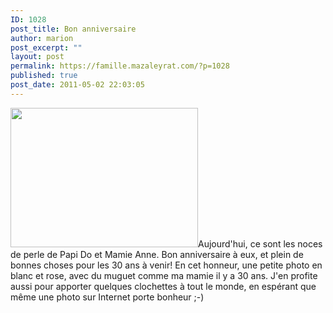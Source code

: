 ```yaml
---
ID: 1028
post_title: Bon anniversaire
author: marion
post_excerpt: ""
layout: post
permalink: https://famille.mazaleyrat.com/?p=1028
published: true
post_date: 2011-05-02 22:03:05
---
```

<a href="http://famille.mazaleyrat.com/wp-content/uploads/2011/05/blog2mai.jpg"><img src="http://famille.mazaleyrat.com/wp-content/uploads/2011/05/blog2mai-300x223.jpg" alt="" title="blog2mai" width="300" height="223" class="alignleft size-medium wp-image-1029" /></a>Aujourd'hui, ce sont les noces de perle de Papi Do et Mamie Anne. Bon anniversaire à eux, et plein de bonnes choses pour les 30 ans à venir!
En cet honneur, une petite photo en blanc et rose, avec du muguet comme ma mamie il y a 30 ans. J'en profite aussi pour apporter quelques clochettes à tout le monde, en espérant que même une photo sur Internet porte bonheur ;-)